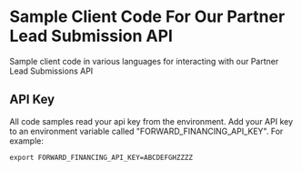# Sample Client Code For Our Partner Lead Submission API
Sample client code in various languages for interacting with our Partner Lead Submissions API


## API Key

All code samples read your api key from the environment. Add your API key to
an environment variable called "FORWARD_FINANCING_API_KEY". For example:

`export FORWARD_FINANCING_API_KEY=ABCDEFGHZZZZ`
